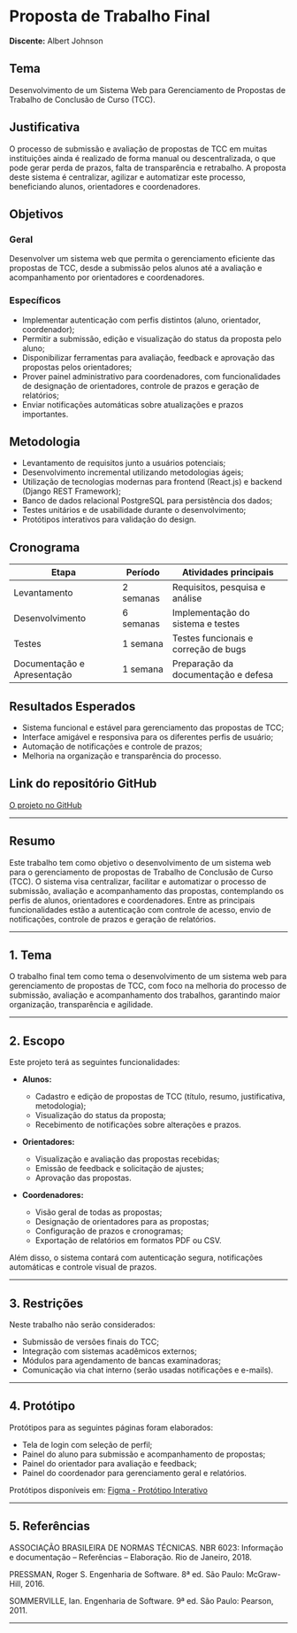 # Proposta de Trabalho Final

**Discente:** Albert Johnson

## Tema

Desenvolvimento de um Sistema Web para Gerenciamento de Propostas de Trabalho de Conclusão de Curso (TCC).

## Justificativa

O processo de submissão e avaliação de propostas de TCC em muitas instituições ainda é realizado de forma manual ou descentralizada, o que pode gerar perda de prazos, falta de transparência e retrabalho. A proposta deste sistema é centralizar, agilizar e automatizar este processo, beneficiando alunos, orientadores e coordenadores.

## Objetivos

### Geral

Desenvolver um sistema web que permita o gerenciamento eficiente das propostas de TCC, desde a submissão pelos alunos até a avaliação e acompanhamento por orientadores e coordenadores.

### Específicos

- Implementar autenticação com perfis distintos (aluno, orientador, coordenador);
- Permitir a submissão, edição e visualização do status da proposta pelo aluno;
- Disponibilizar ferramentas para avaliação, feedback e aprovação das propostas pelos orientadores;
- Prover painel administrativo para coordenadores, com funcionalidades de designação de orientadores, controle de prazos e geração de relatórios;
- Enviar notificações automáticas sobre atualizações e prazos importantes.

## Metodologia

- Levantamento de requisitos junto a usuários potenciais;
- Desenvolvimento incremental utilizando metodologias ágeis;
- Utilização de tecnologias modernas para frontend (React.js) e backend (Django REST Framework);
- Banco de dados relacional PostgreSQL para persistência dos dados;
- Testes unitários e de usabilidade durante o desenvolvimento;
- Protótipos interativos para validação do design.

## Cronograma

| Etapa                       | Período   | Atividades principais                |
| --------------------------- | --------- | ------------------------------------ |
| Levantamento                | 2 semanas | Requisitos, pesquisa e análise       |
| Desenvolvimento             | 6 semanas | Implementação do sistema e testes    |
| Testes                      | 1 semana  | Testes funcionais e correção de bugs |
| Documentação e Apresentação | 1 semana  | Preparação da documentação e defesa  |

## Resultados Esperados

- Sistema funcional e estável para gerenciamento das propostas de TCC;
- Interface amigável e responsiva para os diferentes perfis de usuário;
- Automação de notificações e controle de prazos;
- Melhoria na organização e transparência do processo.

## Link do repositório GitHub

[O projeto no GitHub](https://github.com/AlbertJohnson994/Sistema-Web-para-Gerenciamento-de-Propostas-de-TCC)

---

## Resumo

Este trabalho tem como objetivo o desenvolvimento de um sistema web para o gerenciamento de propostas de Trabalho de Conclusão de Curso (TCC). O sistema visa centralizar, facilitar e automatizar o processo de submissão, avaliação e acompanhamento das propostas, contemplando os perfis de alunos, orientadores e coordenadores. Entre as principais funcionalidades estão a autenticação com controle de acesso, envio de notificações, controle de prazos e geração de relatórios.

---

## 1. Tema

O trabalho final tem como tema o desenvolvimento de um sistema web para gerenciamento de propostas de TCC, com foco na melhoria do processo de submissão, avaliação e acompanhamento dos trabalhos, garantindo maior organização, transparência e agilidade.

---

## 2. Escopo

Este projeto terá as seguintes funcionalidades:

- **Alunos:**

  - Cadastro e edição de propostas de TCC (título, resumo, justificativa, metodologia);
  - Visualização do status da proposta;
  - Recebimento de notificações sobre alterações e prazos.

- **Orientadores:**

  - Visualização e avaliação das propostas recebidas;
  - Emissão de feedback e solicitação de ajustes;
  - Aprovação das propostas.

- **Coordenadores:**
  - Visão geral de todas as propostas;
  - Designação de orientadores para as propostas;
  - Configuração de prazos e cronogramas;
  - Exportação de relatórios em formatos PDF ou CSV.

Além disso, o sistema contará com autenticação segura, notificações automáticas e controle visual de prazos.

---

## 3. Restrições

Neste trabalho não serão considerados:

- Submissão de versões finais do TCC;
- Integração com sistemas acadêmicos externos;
- Módulos para agendamento de bancas examinadoras;
- Comunicação via chat interno (serão usadas notificações e e-mails).

---

## 4. Protótipo

Protótipos para as seguintes páginas foram elaborados:

- Tela de login com seleção de perfil;
- Painel do aluno para submissão e acompanhamento de propostas;
- Painel do orientador para avaliação e feedback;
- Painel do coordenador para gerenciamento geral e relatórios.

Protótipos disponíveis em: [Figma - Protótipo Interativo](https://www.figma.com/design/uF3rmTRtXfRrFzj8546tPr/Untitled?node-id=0-1&m=dev&t=Ch4o4rXBXioPWgcL-1)

---

## 5. Referências

ASSOCIAÇÃO BRASILEIRA DE NORMAS TÉCNICAS. NBR 6023: Informação e documentação – Referências – Elaboração. Rio de Janeiro, 2018.

PRESSMAN, Roger S. Engenharia de Software. 8ª ed. São Paulo: McGraw-Hill, 2016.

SOMMERVILLE, Ian. Engenharia de Software. 9ª ed. São Paulo: Pearson, 2011.

---
